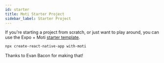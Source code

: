 ```yaml
---
id: starter
title: Moti Starter Project
sidebar_label: Starter Project
---
```


If you're starting a project from scratch, or just want to play around, you can use the Expo + Moti [starter template](https://github.com/expo/examples/tree/master/with-moti).

```sh
npx create-react-native-app with-moti
```

Thanks to Evan Bacon for making that!
